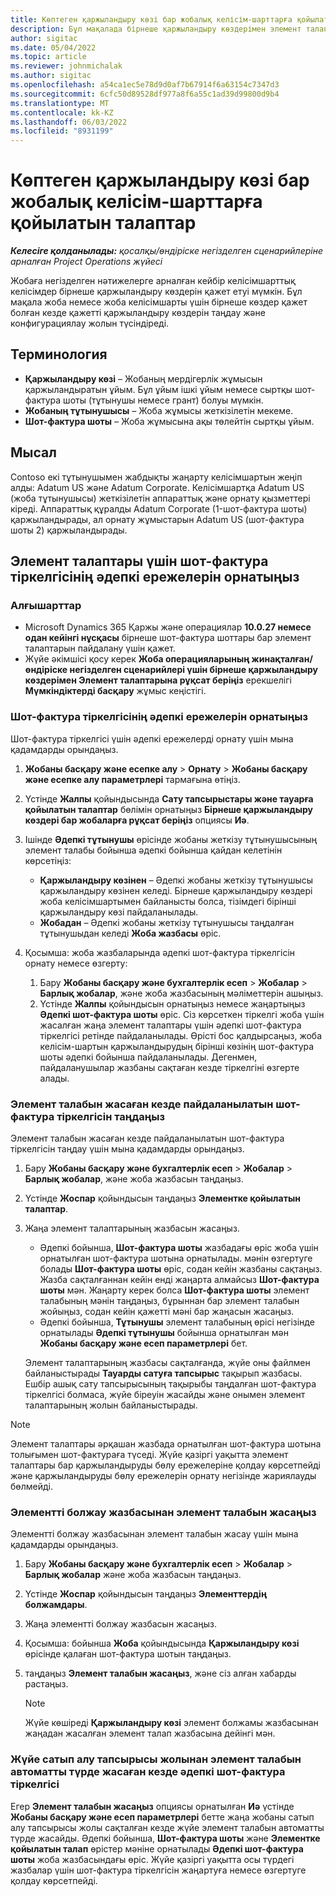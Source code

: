 ```yaml
---
title: Көптеген қаржыландыру көзі бар жобалық келісім-шарттарға қойылатын талаптар
description: Бұл мақалада бірнеше қаржыландыру көздерімен элемент талаптарын конфигурациялау және пайдалану жолы туралы ақпарат берілген.
author: sigitac
ms.date: 05/04/2022
ms.topic: article
ms.reviewer: johnmichalak
ms.author: sigitac
ms.openlocfilehash: a54ca1ec5e78d9d0af7b67914f6a63154c7347d3
ms.sourcegitcommit: 6cfc50d89528df977a8f6a55c1ad39d99800d9b4
ms.translationtype: MT
ms.contentlocale: kk-KZ
ms.lasthandoff: 06/03/2022
ms.locfileid: "8931199"
---
```

# <a name="item-requirements-for-project-contracts-with-multiple-funding-sources"></a>Көптеген қаржыландыру көзі бар жобалық келісім-шарттарға қойылатын талаптар

_**Келесіге қолданылады:** қосалқы/өндіріске негізделген сценарийлеріне арналған Project Operations жүйесі_

Жобаға негізделген нәтижелерге арналған кейбір келісімшарттық келісімдер бірнеше қаржыландыру көздерін қажет етуі мүмкін. Бұл мақала жоба немесе жоба келісімшарты үшін бірнеше көздер қажет болған кезде қажетті қаржыландыру көздерін таңдау және конфигурациялау жолын түсіндіреді.

## <a name="terminology"></a>Терминология

- **Қаржыландыру көзі** – Жобаның мердігерлік жұмысын қаржыландыратын ұйым. Бұл ұйым ішкі ұйым немесе сыртқы шот-фактура шоты (тұтынушы немесе грант) болуы мүмкін.
- **Жобаның тұтынушысы** – Жоба жұмысы жеткізілетін мекеме.
- **Шот-фактура шоты** – Жоба жұмысына ақы төлейтін сыртқы ұйым.

## <a name="example"></a>Мысал

Contoso екі тұтынушымен жабдықты жаңарту келісімшартын жеңіп алды: Adatum US және Adatum Corporate. Келісімшартқа Adatum US (жоба тұтынушысы) жеткізілетін аппараттық және орнату қызметтері кіреді. Аппараттық құралды Adatum Corporate (1-шот-фактура шоты) қаржыландырады, ал орнату жұмыстарын Adatum US (шот-фактура шоты 2) қаржыландырады.

## <a name="set-up-invoice-account-defaulting-rules-for-item-requirements"></a>Элемент талаптары үшін шот-фактура тіркелгісінің әдепкі ережелерін орнатыңыз

### <a name="prerequisites"></a>Алғышарттар

- Microsoft Dynamics 365 Қаржы және операциялар **10.0.27 немесе одан кейінгі нұсқасы** бірнеше шот-фактура шоттары бар элемент талаптарын пайдалану үшін қажет.
- Жүйе әкімшісі қосу керек **Жоба операцияларының жинақталған/өндіріске негізделген сценарийлері үшін бірнеше қаржыландыру көздерімен Элемент талаптарына рұқсат беріңіз** ерекшелігі **Мүмкіндіктерді басқару** жұмыс кеңістігі.

### <a name="set-up-the-invoice-account-defaulting-rules"></a>Шот-фактура тіркелгісінің әдепкі ережелерін орнатыңыз

Шот-фактура тіркелгісі үшін әдепкі ережелерді орнату үшін мына қадамдарды орындаңыз.

1. **Жобаны басқару және есепке алу** \> **Орнату** \> **Жобаны басқару және есепке алу параметрлері** тармағына өтіңіз.
1. Үстінде **Жалпы** қойындысында **Сату тапсырыстары және тауарға қойылатын талаптар** бөлімін орнатыңыз **Бірнеше қаржыландыру көздері бар жобаларға рұқсат беріңіз** опциясы **Иә**.
1. Ішінде **Әдепкі тұтынушы** өрісінде жобаны жеткізу тұтынушысының элемент талабы бойынша әдепкі бойынша қайдан келетінін көрсетіңіз:

    - **Қаржыландыру көзінен** – Әдепкі жобаны жеткізу тұтынушысы қаржыландыру көзінен келеді. Бірнеше қаржыландыру көздері жоба келісімшартымен байланысты болса, тізімдегі бірінші қаржыландыру көзі пайдаланылады.
    - **Жобадан** – Әдепкі жобаны жеткізу тұтынушысы таңдалған тұтынушыдан келеді **Жоба жазбасы** өріс.

1. Қосымша: жоба жазбаларында әдепкі шот-фактура тіркелгісін орнату немесе өзгерту:

    1. Бару **Жобаны басқару және бухгалтерлік есеп** \> **Жобалар** \> **Барлық жобалар**, және жоба жазбасының мәліметтерін ашыңыз.
    2. Үстінде **Жалпы** қойындысын орнатыңыз немесе жаңартыңыз **Әдепкі шот-фактура шоты** өріс. Сіз көрсеткен тіркелгі жоба үшін жасалған жаңа элемент талаптары үшін әдепкі шот-фактура тіркелгісі ретінде пайдаланылады. Өрісті бос қалдырсаңыз, жоба келісім-шартын қаржыландырудың бірінші көзінің шот-фактура шоты әдепкі бойынша пайдаланылады. Дегенмен, пайдаланушылар жазбаны сақтаған кезде тіркелгіні өзгерте алады.

### <a name="select-the-invoice-account-to-use-when-you-create-an-item-requirement"></a>Элемент талабын жасаған кезде пайдаланылатын шот-фактура тіркелгісін таңдаңыз

Элемент талабын жасаған кезде пайдаланылатын шот-фактура тіркелгісін таңдау үшін мына қадамдарды орындаңыз.

1. Бару **Жобаны басқару және бухгалтерлік есеп** \> **Жобалар** \> **Барлық жобалар**, және жоба жазбасын таңдаңыз.
1. Үстінде **Жоспар** қойындысын таңдаңыз **Элементке қойылатын талаптар**.
1. Жаңа элемент талаптарының жазбасын жасаңыз.

    - Әдепкі бойынша, **Шот-фактура шоты** жазбадағы өріс жоба үшін орнатылған шот-фактура шотына орнатылады. мәнін өзгертуге болады **Шот-фактура шоты** өріс, содан кейін жазбаны сақтаңыз. Жазба сақталғаннан кейін енді жаңарта алмайсыз **Шот-фактура шоты** мән. Жаңарту керек болса **Шот-фактура шоты** элемент талабының мәнін таңдаңыз, бұрыннан бар элемент талабын жойыңыз, содан кейін қажетті мәні бар жаңасын жасаңыз.
    - Әдепкі бойынша, **Тұтынушы** элемент талабының өрісі негізінде орнатылады **Әдепкі тұтынушы** бойынша орнатылған мән **Жобаны басқару және есеп параметрлері** бет.

    Элемент талаптарының жазбасы сақталғанда, жүйе оны файлмен байланыстырады **Тауарды сатуға тапсырыс** тақырып жазбасы. Ешбір ашық сату тапсырысының тақырыбы таңдалған шот-фактура тіркелгісі болмаса, жүйе біреуін жасайды және онымен элемент талаптарының жолын байланыстырады.

> [!NOTE]
> Элемент талаптары әрқашан жазбада орнатылған шот-фактура шотына толығымен шот-фактураға түседі. Жүйе қазіргі уақытта элемент талаптары бар қаржыландыруды бөлу ережелеріне қолдау көрсетпейді және қаржыландыруды бөлу ережелерін орнату негізінде жариялауды бөлмейді.

### <a name="create-an-item-requirement-from-an-item-forecast-record"></a>Элементті болжау жазбасынан элемент талабын жасаңыз

Элементті болжау жазбасынан элемент талабын жасау үшін мына қадамдарды орындаңыз.

1. Бару **Жобаны басқару және бухгалтерлік есеп** \> **Жобалар** \> **Барлық жобалар** және жоба жазбасын таңдаңыз.
1. Үстінде **Жоспар** қойындысын таңдаңыз **Элементтердің болжамдары**.
1. Жаңа элементті болжау жазбасын жасаңыз.
1. Қосымша: бойынша **Жоба** қойындысында **Қаржыландыру көзі** өрісінде қалаған шот-фактура шотын таңдаңыз.
1. таңдаңыз **Элемент талабын жасаңыз**, және сіз алған хабарды растаңыз.

    > [!NOTE]
    > Жүйе көшіреді **Қаржыландыру көзі** элемент болжамы жазбасынан жаңадан жасалған элемент талап жазбасына дейінгі мән.

### <a name="default-invoice-account-when-the-system-automatically-creates-an-item-requirement-from-a-purchase-order-line"></a>Жүйе сатып алу тапсырысы жолынан элемент талабын автоматты түрде жасаған кезде әдепкі шот-фактура тіркелгісі

Егер **Элемент талабын жасаңыз** опциясы орнатылған **Иә** үстінде **Жобаны басқару және есеп параметрлері** бетте жаңа жобаны сатып алу тапсырысы жолы сақталған кезде жүйе элемент талабын автоматты түрде жасайды. Әдепкі бойынша, **Шот-фактура шоты** және **Элементке қойылатын талап** өрістер мәніне орнатылады **Әдепкі шот-фактура шоты** жоба жазбасындағы өріс. Жүйе қазіргі уақытта осы түрдегі жазбалар үшін шот-фактура тіркелгісін жаңартуға немесе өзгертуге қолдау көрсетпейді.

